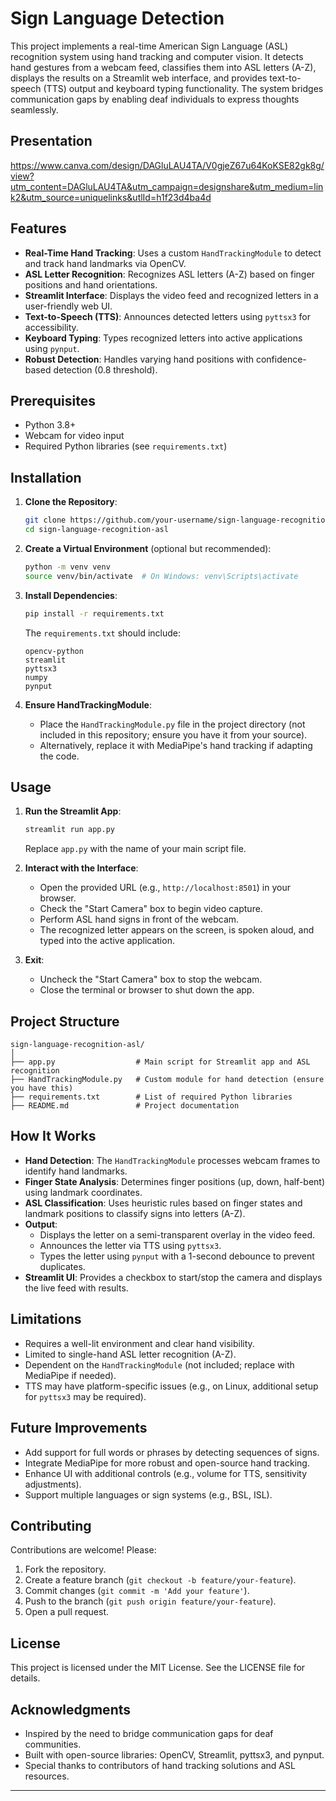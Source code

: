 # Sign Language Detection
 
This project implements a real-time American Sign Language (ASL) recognition system using hand tracking and computer vision. It detects hand gestures from a webcam feed, classifies them into ASL letters (A-Z), displays the results on a Streamlit web interface, and provides text-to-speech (TTS) output and keyboard typing functionality. The system bridges communication gaps by enabling deaf individuals to express thoughts seamlessly.
##   Presentation   
https://www.canva.com/design/DAGluLAU4TA/V0gjeZ67u64KoKSE82gk8g/view?utm_content=DAGluLAU4TA&utm_campaign=designshare&utm_medium=link2&utm_source=uniquelinks&utlId=h1f23d4ba4d  
## Features

- **Real-Time Hand Tracking**: Uses a custom `HandTrackingModule` to detect and track hand landmarks via OpenCV.
- **ASL Letter Recognition**: Recognizes ASL letters (A-Z) based on finger positions and hand orientations.
- **Streamlit Interface**: Displays the video feed and recognized letters in a user-friendly web UI.
- **Text-to-Speech (TTS)**: Announces detected letters using `pyttsx3` for accessibility.
- **Keyboard Typing**: Types recognized letters into active applications using `pynput`.
- **Robust Detection**: Handles varying hand positions with confidence-based detection (0.8 threshold).

## Prerequisites

- Python 3.8+
- Webcam for video input
- Required Python libraries (see `requirements.txt`)

## Installation

1. **Clone the Repository**:

   ```bash
   git clone https://github.com/your-username/sign-language-recognition-asl.git
   cd sign-language-recognition-asl
   ```

2. **Create a Virtual Environment** (optional but recommended):

   ```bash
   python -m venv venv
   source venv/bin/activate  # On Windows: venv\Scripts\activate
   ```

3. **Install Dependencies**:

   ```bash
   pip install -r requirements.txt
   ```

   The `requirements.txt` should include:

   ```
   opencv-python
   streamlit
   pyttsx3
   numpy
   pynput
   ```

4. **Ensure HandTrackingModule**:

   - Place the `HandTrackingModule.py` file in the project directory (not included in this repository; ensure you have it from your source).
   - Alternatively, replace it with MediaPipe's hand tracking if adapting the code.

## Usage

1. **Run the Streamlit App**:

   ```bash
   streamlit run app.py
   ```

   Replace `app.py` with the name of your main script file.

2. **Interact with the Interface**:

   - Open the provided URL (e.g., `http://localhost:8501`) in your browser.
   - Check the "Start Camera" box to begin video capture.
   - Perform ASL hand signs in front of the webcam.
   - The recognized letter appears on the screen, is spoken aloud, and typed into the active application.

3. **Exit**:

   - Uncheck the "Start Camera" box to stop the webcam.
   - Close the terminal or browser to shut down the app.

## Project Structure

```
sign-language-recognition-asl/
│
├── app.py                  # Main script for Streamlit app and ASL recognition
├── HandTrackingModule.py   # Custom module for hand detection (ensure you have this)
├── requirements.txt        # List of required Python libraries
├── README.md               # Project documentation
```

## How It Works

- **Hand Detection**: The `HandTrackingModule` processes webcam frames to identify hand landmarks.
- **Finger State Analysis**: Determines finger positions (up, down, half-bent) using landmark coordinates.
- **ASL Classification**: Uses heuristic rules based on finger states and landmark positions to classify signs into letters (A-Z).
- **Output**:
  - Displays the letter on a semi-transparent overlay in the video feed.
  - Announces the letter via TTS using `pyttsx3`.
  - Types the letter using `pynput` with a 1-second debounce to prevent duplicates.
- **Streamlit UI**: Provides a checkbox to start/stop the camera and displays the live feed with results.

## Limitations

- Requires a well-lit environment and clear hand visibility.
- Limited to single-hand ASL letter recognition (A-Z).
- Dependent on the `HandTrackingModule` (not included; replace with MediaPipe if needed).
- TTS may have platform-specific issues (e.g., on Linux, additional setup for `pyttsx3` may be required).

## Future Improvements

- Add support for full words or phrases by detecting sequences of signs.
- Integrate MediaPipe for more robust and open-source hand tracking.
- Enhance UI with additional controls (e.g., volume for TTS, sensitivity adjustments).
- Support multiple languages or sign systems (e.g., BSL, ISL).

## Contributing

Contributions are welcome! Please:

1. Fork the repository.
2. Create a feature branch (`git checkout -b feature/your-feature`).
3. Commit changes (`git commit -m 'Add your feature'`).
4. Push to the branch (`git push origin feature/your-feature`).
5. Open a pull request.

## License

This project is licensed under the MIT License. See the LICENSE file for details.

## Acknowledgments

- Inspired by the need to bridge communication gaps for deaf communities.
- Built with open-source libraries: OpenCV, Streamlit, pyttsx3, and pynput.
- Special thanks to contributors of hand tracking solutions and ASL resources.

---


